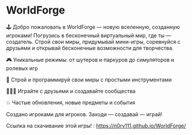 # WorldForge
🕹 Добро пожаловать в WorldForge — новую вселенную, созданную игроками!
Погрузись в бесконечный виртуальный мир, где ты — создатель. Строй свои миры, придумывай мини-игры, соревнуйся с друзьями и открывай бесконечные возможности для творчества.

🎮 Уникальные режимы: от шутеров и паркуров до симуляторов и ролевых игр

🧱 Строй и программируй свои миры с простыми инструментами

🧑‍🤝‍🧑 Играйте с друзьями и создавайте сообщества

💥 Частые обновления, новые предметы и события

Создано игроками для игроков. Заходи — создавай — играй!

Ссылка на скачивание этой игры! : https://n0rv111.github.io/WorldForge/
